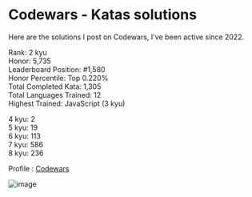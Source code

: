 # Codewars - Katas solutions

Here are the solutions I post on Codewars, I've been active since 2022.

Rank: 2 kyu  
Honor: 5,735  
Leaderboard Position: #1,580  
Honor Percentile: Top 0.220%  
Total Completed Kata: 1,305  
Total Languages Trained: 12  
Highest Trained: JavaScript (3 kyu)

4 kyu: 2  
5 kyu: 19  
6 kyu: 113  
7 kyu: 586  
8 kyu: 236  

Profile : [Codewars](https://www.codewars.com/users/Sancti0n)

![image](https://www.codewars.com/users/Sancti0n/badges/large)